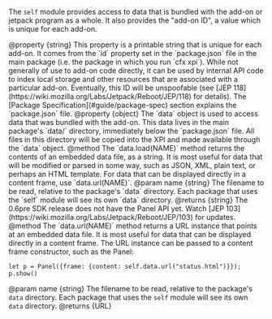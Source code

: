 The `self` module provides access to data that is bundled with the add-on or
jetpack program as a whole. It also provides the "add-on ID", a value which
is unique for each add-on.

<api name="id">
@property {string}
This property is a printable string that is unique for each add-on. It comes
from the `id` property set in the `package.json` file in the main package
(i.e. the package in which you run `cfx xpi`). While not generally of use to
add-on code directly, it can be used by internal API code to index local
storage and other resources that are associated with a particular add-on.
Eventually, this ID will be unspoofable (see
[JEP 118](https://wiki.mozilla.org/Labs/Jetpack/Reboot/JEP/118) for details).
</api>

<span class="aside">
The [Package Specification](#guide/package-spec) section explains the
`package.json` file.
</span>

<api name="data">
@property {object}
The `data` object is used to access data that was bundled with the add-on.
This data lives in the main package's `data/` directory, immediately below
the `package.json` file. All files in this directory will be copied into the
XPI and made available through the `data` object.
</api>

<api name="data.load">
@method
The `data.load(NAME)` method returns the contents of an embedded data file,
as a string. It is most useful for data that will be modified or parsed in
some way, such as JSON, XML, plain text, or perhaps an HTML template. For
data that can be displayed directly in a content frame, use `data.url(NAME)`.
@param name {string} The filename to be read, relative to the 
  package's `data` directory. Each package that uses the `self` module
  will see its own `data` directory.
@returns {string}
</api>

<span class="aside">
The 0.6pre SDK release does not have the Panel API yet. Watch 
[JEP 103](https://wiki.mozilla.org/Labs/Jetpack/Reboot/JEP/103) for updates.
</span>

<api name="data.url">
@method
The `data.url(NAME)` method returns a URL instance that points at an embedded
data file. It is most useful for data that can be displayed directly in a
content frame. The URL instance can be passed to a content frame constructor,
such as the Panel:

    let p = Panel({frame: {content: self.data.url("status.html")}});
    p.show()
@param name {string} The filename to be read, relative to the 
  package's `data` directory. Each package that uses the `self` module
  will see its own `data` directory.
@returns {URL}
</api>
